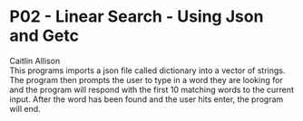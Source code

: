 # P02 - Linear Search - Using Json and Getc
Caitlin Allison
<br/>
This programs imports a json file called dictionary into a vector of strings. The program then prompts the user to type in a word they are looking for and the program will respond with the first 10 matching words to the current input. After the word has been found and the user hits enter, the program will end.
<br/>
